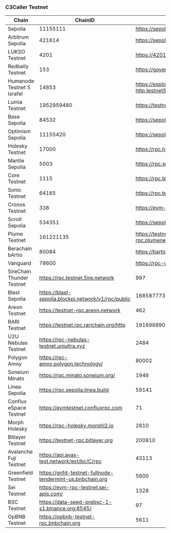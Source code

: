 ### C3Caller Testnet

| Chain | ChainID | RPC | C3CallerProxy |
| --- | --- | ---| --- |
| Sepolia | 11155111 | https://sepolia.infura.io/v3/ | 0xaF2543C5ac644Ec45C4bC7cbfB5E9a73D44b072a |
| Arbitrum Sepolia | 421614 | https://sepolia-rollup.arbitrum.io/rpc | 0xeC1f296fC2Dd0FFf803c30DBD315b5457aFaA8B3 |
| LUKSO Testnet | 4201 | https://4201.rpc.thirdweb.com | 0xB71B4aCE4FB974458BA68501FDF9647DF4FFc1cA |
| Redbelly Testnet | 153 | https://governors.testnet.redbelly.network |  |
| Humanode Testnet 5 Israfel | 14853 | https://explorer-rpc-http.testnet5.stages.humanode.io | 0xEB2D1137C6EE035dd8e9a908BDD62E9D6d3E0253 |
| Lumia Testnet | 1952959480 | https://testnet-rpc.lumia.org | 0xB71B4aCE4FB974458BA68501FDF9647DF4FFc1cA |
| Base Sepolia | 84532 | https://sepolia.base.org | 0xB71B4aCE4FB974458BA68501FDF9647DF4FFc1cA |
| Optimism Sepolia | 11155420 | https://sepolia.optimism.io/ |  |
| Holesky Testnet | 17000 | https://rpc.holesky.ethpandaops.io/ | 0x1f462e92005DC96D754C02d38c3D39Acbd01B9ca |
| Mantle Sepolia | 5003 | https://rpc.sepolia.mantle.xyz | 0xB71B4aCE4FB974458BA68501FDF9647DF4FFc1cA |
| Core Testnet | 1115 | https://rpc.test.btcs.network | 0xB71B4aCE4FB974458BA68501FDF9647DF4FFc1cA |
| Sonic Testnet | 64165 | https://rpc.testnet.soniclabs.com | 0x1F5CbcfAd7e33648747c9798A23084CE8C77b00e |
| Cronos Testnet | 338 | https://evm-t3.cronos.org | 0xB71B4aCE4FB974458BA68501FDF9647DF4FFc1cA |
| Scroll Sepolia | 534351 | https://sepolia-rpc.scroll.io | 0xd48591f6e4BfC61f09b0ef285e01DCe31fc20cf1 |
| Plume Testnet | 161221135 | https://testnet-rpc.plumenetwork.xyz/infra-partner-http | B71B4aCE4FB974458BA68501FDF9647DF4FFc1cA |
| Berachain bArtio | 80084 | https://bartio.rpc.berachain.com | 0xB71B4aCE4FB974458BA68501FDF9647DF4FFc1cA |
| Vanguard | 78600 | https://rpc-vanguard.vanarchain.com | 0x2B1E89dd37346eBe978e0625b9675B1E0Af0CB65 |
| 5ireChain Thunder Testnet | https://rpc.testnet.5ire.network | 997 | 0xB71B4aCE4FB974458BA68501FDF9647DF4FFc1cA |
| Blast Sepolia | https://blast-sepolia.blockpi.network/v1/rpc/public | 168587773 | 0x959270a439C9a376F0154E827b696418cABc2EB0 |
| Areon Testnet | https://testnet-rpc.areon.network | 462 | 0xEB2D1137C6EE035dd8e9a908BDD62E9D6d3E0253 |
| RARI Testnet | https://testnet.rpc.rarichain.org/http | 1918988905 | 0xB71B4aCE4FB974458BA68501FDF9647DF4FFc1cA |
| U2U Nebulas Testnet | https://rpc-nebulas-testnet.uniultra.xyz | 2484 | 0xB71B4aCE4FB974458BA68501FDF9647DF4FFc1cA |
| Polygon Amoy | https://rpc-amoy.polygon.technology/ | 80002 | 0xB71B4aCE4FB974458BA68501FDF9647DF4FFc1cA |
| Soneium Minato | https://rpc.minato.soneium.org/ | 1946 | 0xB71B4aCE4FB974458BA68501FDF9647DF4FFc1cA |
| Linea Sepolia | https://rpc.sepolia.linea.build | 59141 | 0x2B1E89dd37346eBe978e0625b9675B1E0Af0CB65 |
| Conflux eSpace Testnet | https://evmtestnet.confluxrpc.com | 71 | 0xB71B4aCE4FB974458BA68501FDF9647DF4FFc1cA |
| Morph Holesky | https://rpc-holesky.morphl2.io | 2810 | 0xB71B4aCE4FB974458BA68501FDF9647DF4FFc1cA |
| Bitlayer Testnet | https://testnet-rpc.bitlayer.org | 200810 | 0xb71b4ace4fb974458ba68501fdf9647df4ffc1ca |
| Avalanche Fuji Testnet | https://api.avax-test.network/ext/bc/C/rpc | 43113 |  |
| Greenfield Testnet | https://gnfd-testnet-fullnode-tendermint-us.bnbchain.org | 5600 |  |
| Sei Testnet | https://evm-rpc-testnet.sei-apis.com/ | 1328 | 0x433f3275a787be38703917fF2919CeFEAd9327cD |
| BSC Testnet | https://data-seed-prebsc-1-s1.binance.org:8545/ | 97 | 0x088A7e395981B2d5230c4f0d6273594c1ff40179 |
| OpBNB Testnet | https://opbnb-testnet-rpc.bnbchain.org | 5611 | 0x1f462e92005DC96D754C02d38c3D39Acbd01B9ca |
